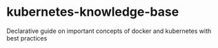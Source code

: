 # kubernetes-knowledge-base
Declarative guide on important concepts of docker and kubernetes with best practices
